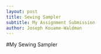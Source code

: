 ```yaml
---
layout: post
title: Sewing Sampler
subtitle: My Assignment Submission
author: Joseph Kouame-Waldman
---
```


#My Sewing Sampler





















